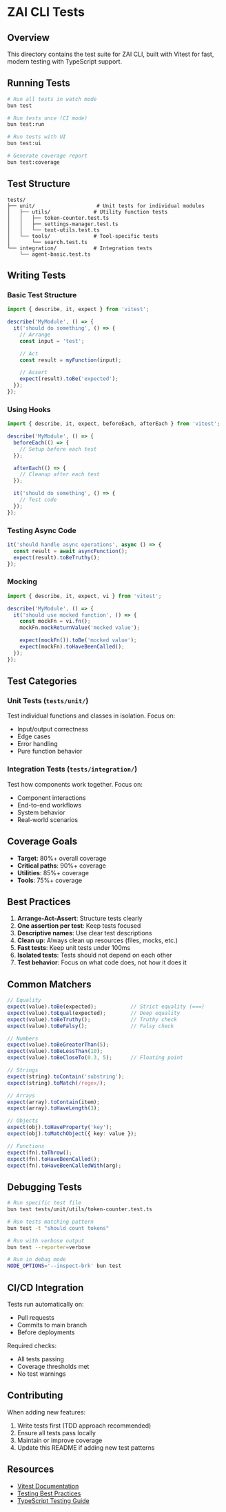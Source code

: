 # ZAI CLI Tests

## Overview

This directory contains the test suite for ZAI CLI, built with Vitest for fast, modern testing with TypeScript support.

## Running Tests

```bash
# Run all tests in watch mode
bun test

# Run tests once (CI mode)
bun test:run

# Run tests with UI
bun test:ui

# Generate coverage report
bun test:coverage
```

## Test Structure

```
tests/
├── unit/                    # Unit tests for individual modules
│   ├── utils/              # Utility function tests
│   │   ├── token-counter.test.ts
│   │   ├── settings-manager.test.ts
│   │   └── text-utils.test.ts
│   └── tools/              # Tool-specific tests
│       └── search.test.ts
└── integration/            # Integration tests
    └── agent-basic.test.ts
```

## Writing Tests

### Basic Test Structure

```typescript
import { describe, it, expect } from 'vitest';

describe('MyModule', () => {
  it('should do something', () => {
    // Arrange
    const input = 'test';

    // Act
    const result = myFunction(input);

    // Assert
    expect(result).toBe('expected');
  });
});
```

### Using Hooks

```typescript
import { describe, it, expect, beforeEach, afterEach } from 'vitest';

describe('MyModule', () => {
  beforeEach(() => {
    // Setup before each test
  });

  afterEach(() => {
    // Cleanup after each test
  });

  it('should do something', () => {
    // Test code
  });
});
```

### Testing Async Code

```typescript
it('should handle async operations', async () => {
  const result = await asyncFunction();
  expect(result).toBeTruthy();
});
```

### Mocking

```typescript
import { describe, it, expect, vi } from 'vitest';

describe('MyModule', () => {
  it('should use mocked function', () => {
    const mockFn = vi.fn();
    mockFn.mockReturnValue('mocked value');

    expect(mockFn()).toBe('mocked value');
    expect(mockFn).toHaveBeenCalled();
  });
});
```

## Test Categories

### Unit Tests (`tests/unit/`)

Test individual functions and classes in isolation. Focus on:
- Input/output correctness
- Edge cases
- Error handling
- Pure function behavior

### Integration Tests (`tests/integration/`)

Test how components work together. Focus on:
- Component interactions
- End-to-end workflows
- System behavior
- Real-world scenarios

## Coverage Goals

- **Target**: 80%+ overall coverage
- **Critical paths**: 90%+ coverage
- **Utilities**: 85%+ coverage
- **Tools**: 75%+ coverage

## Best Practices

1. **Arrange-Act-Assert**: Structure tests clearly
2. **One assertion per test**: Keep tests focused
3. **Descriptive names**: Use clear test descriptions
4. **Clean up**: Always clean up resources (files, mocks, etc.)
5. **Fast tests**: Keep unit tests under 100ms
6. **Isolated tests**: Tests should not depend on each other
7. **Test behavior**: Focus on what code does, not how it does it

## Common Matchers

```typescript
// Equality
expect(value).toBe(expected);           // Strict equality (===)
expect(value).toEqual(expected);        // Deep equality
expect(value).toBeTruthy();             // Truthy check
expect(value).toBeFalsy();              // Falsy check

// Numbers
expect(value).toBeGreaterThan(5);
expect(value).toBeLessThan(10);
expect(value).toBeCloseTo(0.3, 5);      // Floating point

// Strings
expect(string).toContain('substring');
expect(string).toMatch(/regex/);

// Arrays
expect(array).toContain(item);
expect(array).toHaveLength(3);

// Objects
expect(obj).toHaveProperty('key');
expect(obj).toMatchObject({ key: value });

// Functions
expect(fn).toThrow();
expect(fn).toHaveBeenCalled();
expect(fn).toHaveBeenCalledWith(arg);
```

## Debugging Tests

```bash
# Run specific test file
bun test tests/unit/utils/token-counter.test.ts

# Run tests matching pattern
bun test -t "should count tokens"

# Run with verbose output
bun test --reporter=verbose

# Run in debug mode
NODE_OPTIONS='--inspect-brk' bun test
```

## CI/CD Integration

Tests run automatically on:
- Pull requests
- Commits to main branch
- Before deployments

Required checks:
- All tests passing
- Coverage thresholds met
- No test warnings

## Contributing

When adding new features:
1. Write tests first (TDD approach recommended)
2. Ensure all tests pass locally
3. Maintain or improve coverage
4. Update this README if adding new test patterns

## Resources

- [Vitest Documentation](https://vitest.dev/)
- [Testing Best Practices](https://github.com/goldbergyoni/javascript-testing-best-practices)
- [TypeScript Testing Guide](https://www.typescriptlang.org/docs/handbook/testing.html)
